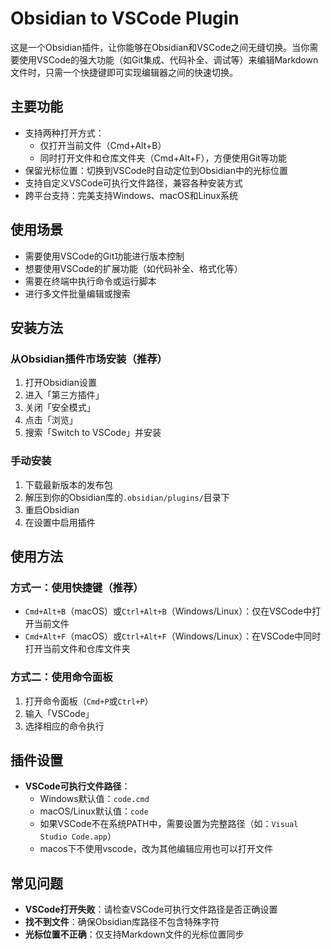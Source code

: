 # Obsidian to VSCode Plugin

这是一个Obsidian插件，让你能够在Obsidian和VSCode之间无缝切换。当你需要使用VSCode的强大功能（如Git集成、代码补全、调试等）来编辑Markdown文件时，只需一个快捷键即可实现编辑器之间的快速切换。

## 主要功能

- 支持两种打开方式：
  - 仅打开当前文件（Cmd+Alt+B）
  - 同时打开文件和仓库文件夹（Cmd+Alt+F），方便使用Git等功能
- 保留光标位置：切换到VSCode时自动定位到Obsidian中的光标位置
- 支持自定义VSCode可执行文件路径，兼容各种安装方式
- 跨平台支持：完美支持Windows、macOS和Linux系统

## 使用场景

- 需要使用VSCode的Git功能进行版本控制
- 想要使用VSCode的扩展功能（如代码补全、格式化等）
- 需要在终端中执行命令或运行脚本
- 进行多文件批量编辑或搜索

## 安装方法

### 从Obsidian插件市场安装（推荐）

1. 打开Obsidian设置
2. 进入「第三方插件」
3. 关闭「安全模式」
4. 点击「浏览」
5. 搜索「Switch to VSCode」并安装

### 手动安装

1. 下载最新版本的发布包
2. 解压到你的Obsidian库的`.obsidian/plugins/`目录下
3. 重启Obsidian
4. 在设置中启用插件

## 使用方法

### 方式一：使用快捷键（推荐）

- `Cmd+Alt+B`（macOS）或`Ctrl+Alt+B`（Windows/Linux）：仅在VSCode中打开当前文件
- `Cmd+Alt+F`（macOS）或`Ctrl+Alt+F`（Windows/Linux）：在VSCode中同时打开当前文件和仓库文件夹

### 方式二：使用命令面板

1. 打开命令面板（`Cmd+P`或`Ctrl+P`）
2. 输入「VSCode」
3. 选择相应的命令执行

## 插件设置

- **VSCode可执行文件路径**：
  - Windows默认值：`code.cmd`
  - macOS/Linux默认值：`code`
  - 如果VSCode不在系统PATH中，需要设置为完整路径（如：`Visual Studio Code.app`）
  - macos下不使用vscode，改为其他编辑应用也可以打开文件

## 常见问题

- **VSCode打开失败**：请检查VSCode可执行文件路径是否正确设置
- **找不到文件**：确保Obsidian库路径不包含特殊字符
- **光标位置不正确**：仅支持Markdown文件的光标位置同步
